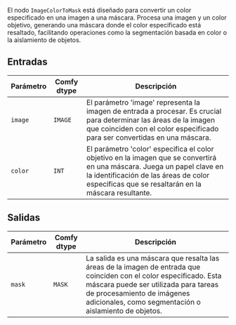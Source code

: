 El nodo `ImageColorToMask` está diseñado para convertir un color especificado en una imagen a una máscara. Procesa una imagen y un color objetivo, generando una máscara donde el color especificado está resaltado, facilitando operaciones como la segmentación basada en color o la aislamiento de objetos.

## Entradas

| Parámetro | Comfy dtype | Descripción |
|-----------|-------------|-------------|
| `image`   | `IMAGE`     | El parámetro 'image' representa la imagen de entrada a procesar. Es crucial para determinar las áreas de la imagen que coinciden con el color especificado para ser convertidas en una máscara. |
| `color`   | `INT`       | El parámetro 'color' especifica el color objetivo en la imagen que se convertirá en una máscara. Juega un papel clave en la identificación de las áreas de color específicas que se resaltarán en la máscara resultante. |

## Salidas

| Parámetro | Comfy dtype | Descripción |
|-----------|-------------|-------------|
| `mask`    | `MASK`      | La salida es una máscara que resalta las áreas de la imagen de entrada que coinciden con el color especificado. Esta máscara puede ser utilizada para tareas de procesamiento de imágenes adicionales, como segmentación o aislamiento de objetos. |
